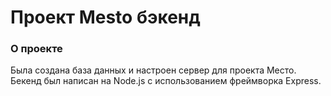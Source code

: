 # Проект Mesto бэкенд

### О проекте

Была создана база данных и настроен сервер для проекта Место. Бекенд был написан на Node.js с использованием фреймворка Express.
